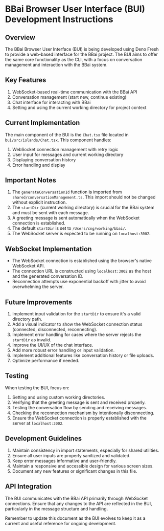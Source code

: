 # BBai Browser User Interface (BUI) Development Instructions

## Overview
The BBai Browser User Interface (BUI) is being developed using Deno Fresh to provide a web-based interface for the BBai project. The BUI aims to offer the same core functionality as the CLI, with a focus on conversation management and interaction with the BBai system.

## Key Features
1. WebSocket-based real-time communication with the BBai API
2. Conversation management (start new, continue existing)
3. Chat interface for interacting with BBai
4. Setting and using the current working directory for project context

## Current Implementation
The main component of the BUI is the `Chat.tsx` file located in `bui/src/islands/Chat.tsx`. This component handles:

1. WebSocket connection management with retry logic
2. User input for messages and current working directory
3. Displaying conversation history
4. Error handling and display

## Important Notes
1. The `generateConversationId` function is imported from `shared/conversationManagement.ts`. This import should not be changed without explicit instruction.
2. The `startDir` (current working directory) is crucial for the BBai system and must be sent with each message.
3. A greeting message is sent automatically when the WebSocket connection is established.
4. The default `startDir` is set to `/Users/cng/working/bbai/`.
5. The WebSocket server is expected to be running on `localhost:3002`.

## WebSocket Implementation
- The WebSocket connection is established using the browser's native WebSocket API.
- The connection URL is constructed using `localhost:3002` as the host and the generated conversation ID.
- Reconnection attempts use exponential backoff with jitter to avoid overwhelming the server.

## Future Improvements
1. Implement input validation for the `startDir` to ensure it's a valid directory path.
2. Add a visual indicator to show the WebSocket connection status (connected, disconnected, reconnecting).
3. Implement error handling for cases where the server rejects the `startDir` as invalid.
4. Improve the UI/UX of the chat interface.
5. Add more robust error handling or input validation.
6. Implement additional features like conversation history or file uploads.
7. Optimize performance if needed.

## Testing
When testing the BUI, focus on:
1. Setting and using custom working directories.
2. Verifying that the greeting message is sent and received properly.
3. Testing the conversation flow by sending and receiving messages.
4. Checking the reconnection mechanism by intentionally disconnecting.
5. Ensure the WebSocket connection is properly established with the server at `localhost:3002`.

## Development Guidelines
1. Maintain consistency in import statements, especially for shared utilities.
2. Ensure all user inputs are properly sanitized and validated.
3. Keep error messages informative and user-friendly.
4. Maintain a responsive and accessible design for various screen sizes.
5. Document any new features or significant changes in this file.

## API Integration
The BUI communicates with the BBai API primarily through WebSocket connections. Ensure that any changes to the API are reflected in the BUI, particularly in the message structure and handling.

Remember to update this document as the BUI evolves to keep it as a current and useful reference for ongoing development.